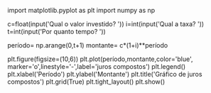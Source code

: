 import matplotlib.pyplot as plt 
import numpy as np

c=float(input('Qual o valor investido? ')) 
i=int(input('Qual a taxa? ')) 
t=int(input('Por quanto tempo? '))

período= np.arange(0,t+1) montante= c*(1+i)**período

plt.figure(figsize=(10,6)) 
plt.plot(período,montante,color='blue', marker='o',linestyle='-',label='juros compostos')
plt.legend() 
plt.xlabel('Período')
plt.ylabel('Montante')
plt.title('Gráfico de juros compostos')
plt.grid(True)
plt.tight_layout()
plt.show()

